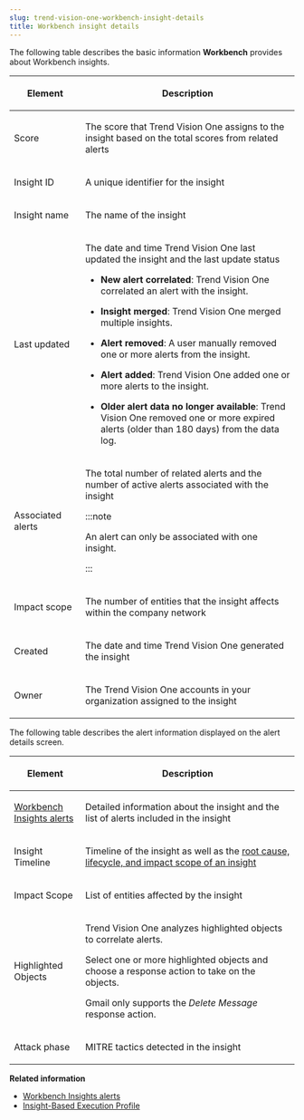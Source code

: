 ```yaml
---
slug: trend-vision-one-workbench-insight-details
title: Workbench insight details
---
```


The following table describes the basic information **Workbench** provides about Workbench insights.

<table>
<colgroup>
<col style="width: 25%" />
<col style="width: 75%" />
</colgroup>
<thead>
<tr>
<th><p>Element</p></th>
<th><p>Description</p></th>
</tr>
</thead>
<tbody>
<tr>
<td><p>Score</p></td>
<td><p>The score that Trend Vision One assigns to the insight based on the total scores from related alerts</p></td>
</tr>
<tr>
<td><p>Insight ID</p></td>
<td><p>A unique identifier for the insight</p></td>
</tr>
<tr>
<td><p>Insight name</p></td>
<td><p>The name of the insight</p></td>
</tr>
<tr>
<td><p>Last updated</p></td>
<td><p>The date and time Trend Vision One last updated the insight and the last update status</p>
<ul>
<li><p><strong>New alert correlated</strong>: Trend Vision One correlated an alert with the insight.</p></li>
<li><p><strong>Insight merged</strong>: Trend Vision One merged multiple insights.</p></li>
<li><p><strong>Alert removed</strong>: A user manually removed one or more alerts from the insight.</p></li>
<li><p><strong>Alert added</strong>: Trend Vision One added one or more alerts to the insight.</p></li>
<li><p><strong>Older alert data no longer available</strong>: Trend Vision One removed one or more expired alerts (older than 180 days) from the data log.</p></li>
</ul></td>
</tr>
<tr>
<td><p>Associated alerts</p></td>
<td><p>The total number of related alerts and the number of active alerts associated with the insight</p>


:::note

<p>An alert can only be associated with one insight.</p>


:::

</td>
</tr>
<tr>
<td><p>Impact scope</p></td>
<td><p>The number of entities that the insight affects within the company network</p></td>
</tr>
<tr>
<td><p>Created</p></td>
<td><p>The date and time Trend Vision One generated the insight</p></td>
</tr>
<tr>
<td><p>Owner</p></td>
<td><p>The Trend Vision One accounts in your organization assigned to the insight</p></td>
</tr>
</tbody>
</table>

The following table describes the alert information displayed on the alert details screen.

<table>
<colgroup>
<col style="width: 25%" />
<col style="width: 75%" />
</colgroup>
<thead>
<tr>
<th><p>Element</p></th>
<th><p>Description</p></th>
</tr>
</thead>
<tbody>
<tr>
<td><a href="trend-vision-one-alerts-workbench-insights">Workbench Insights alerts</a></td>
<td><p>Detailed information about the insight and the list of alerts included in the insight</p></td>
</tr>
<tr>
<td><p>Insight Timeline</p></td>
<td><p>Timeline of the insight as well as the <a href="trend-vision-one-insight-based-execution-profile">root cause, lifecycle, and impact scope of an insight</a></p></td>
</tr>
<tr>
<td><p>Impact Scope</p></td>
<td><p>List of entities affected by the insight</p></td>
</tr>
<tr>
<td><p>Highlighted Objects</p></td>
<td><p>Trend Vision One analyzes highlighted objects to correlate alerts.</p>
<p>Select one or more highlighted objects and choose a response action to take on the objects.</p>
<p>Gmail only supports the <em>Delete Message</em> response action.</p></td>
</tr>
<tr>
<td><p>Attack phase</p></td>
<td><p>MITRE tactics detected in the insight</p></td>
</tr>
</tbody>
</table>

**Related information**

- [Workbench Insights alerts](alerts-workbench-insights.md "Check detailed information about a Workbench insight and the list of alerts included in the insight.")
- [Insight-Based Execution Profile](insight-based-execution-profile.md "The Insight-Based Execution Profile allows you to focus on objects and events across affected endpoints from a broader perspective, rather than isolated, discrete alerts that may point to the same underlying root cause.")
